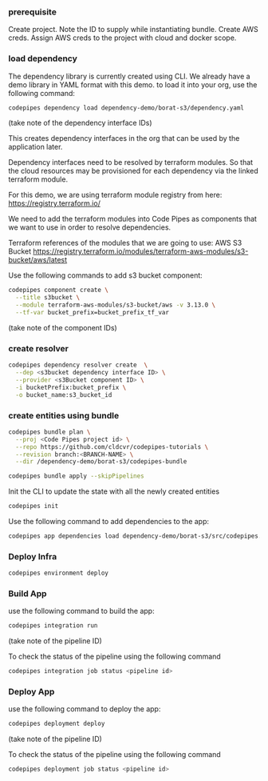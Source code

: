 ### prerequisite

Create project. Note the ID to supply while instantiating bundle. 
Create AWS creds.
Assign AWS creds to the project with cloud and docker scope.

### load dependency

The dependency library is currently created using CLI. We already have a demo library in YAML format with this demo. to load it into your org, use the following command:

```sh
codepipes dependency load dependency-demo/borat-s3/dependency.yaml
```
(take note of the dependency interface IDs)

This creates dependency interfaces in the org that can be used by the application later.

Dependency interfaces need to be resolved by terraform modules. So that the cloud resources may be provisioned for each dependency via the linked terraform module.

For this demo, we are using terraform module registry from here: https://registry.terraform.io/

We need to add the terraform modules into Code Pipes as components that we want to use in order to resolve dependencies.

Terraform references of the modules that we are going to use:
AWS S3 Bucket https://registry.terraform.io/modules/terraform-aws-modules/s3-bucket/aws/latest


Use the following commands to add s3 bucket component:

```sh
codepipes component create \
  --title s3bucket \
  --module terraform-aws-modules/s3-bucket/aws -v 3.13.0 \
  --tf-var bucket_prefix=bucket_prefix_tf_var

```

(take note of the component IDs)

### create resolver

```sh
codepipes dependency resolver create  \
  --dep <s3bucket dependency interface ID> \
  --provider <s3Bucket component ID> \
  -i bucketPrefix:bucket_prefix \
  -o bucket_name:s3_bucket_id

```

### create entities using bundle

```sh
codepipes bundle plan \
  --proj <Code Pipes project id> \
  --repo https://github.com/cldcvr/codepipes-tutorials \
  --revision branch:<BRANCH-NAME> \
  --dir /dependency-demo/borat-s3/codepipes-bundle

codepipes bundle apply --skipPipelines

```

Init the CLI to update the state with all the newly created entities

```sh
codepipes init
```

Use the following command to add dependencies to the app:

```sh
codepipes app dependencies load dependency-demo/borat-s3/src/codepipes.yaml
```


### Deploy Infra

```sh
codepipes environment deploy
```

### Build App

use the following command to build the app:
```sh
codepipes integration run
```
(take note of the pipeline ID)

To check the status of the pipeline using the following command
```sh
codepipes integration job status <pipeline id>
```

### Deploy App

use the following command to deploy the app:
```sh
codepipes deployment deploy
```
(take note of the pipeline ID)

To check the status of the pipeline using the following command
```sh
codepipes deployment job status <pipeline id>
```

